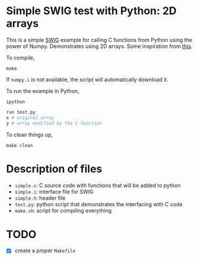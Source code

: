 Simple SWIG test with Python: 2D arrays
=========================================

This is a simple [SWIG](http://www.swig.org/tutorial.html) example for calling C functions from Python using the power of Numpy. Demonstrates using 2D arrays. Some inspiration from [this](https://stackoverflow.com/a/30335624/793218).

To compile,

    make

If `numpy.i` is not available, the script will automatically download it.

To run the example in Python, 

    ipython

```python
run test.py
x # original array
y # array modified by the C function
```

To clean things up, 

    make clean

# Description of files

- `simple.c`: C source code with functions that will be added to python
- `simple.i`: interface file for SWIG
- `simple.h`: header file
- `test.py`: python script that demonstrates the interfacing with C code
- `make.sh`: script for compiling everything

# TODO

- [x] create a proper `Makefile`